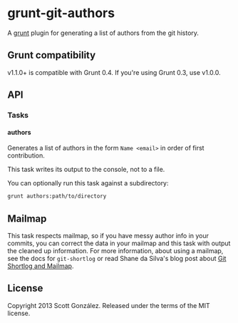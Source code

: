 # grunt-git-authors

A [grunt](https://github.com/gruntjs/grunt) plugin for generating a list of
authors from the git history.

## Grunt compatibility

v1.1.0+ is compatible with Grunt 0.4. If you're using Grunt 0.3, use v1.0.0.

## API

### Tasks

#### authors

Generates a list of authors in the form `Name <email>` in order of first
contribution.

This task writes its output to the console, not to a file.

You can optionally run this task against a subdirectory:

```sh
grunt authors:path/to/directory
```

## Mailmap

This task respects mailmap, so if you have messy author info in your commits,
you can correct the data in your mailmap and this task with output the cleaned
up information. For more information, about using a mailmap, see the docs for
`git-shortlog` or read Shane da Silva's blog post about
[Git Shortlog and Mailmap](http://shane.io/2011/10/07/git-shortlog-and-mailmap.html).

## License

Copyright 2013 Scott González. Released under the terms of the MIT license.
